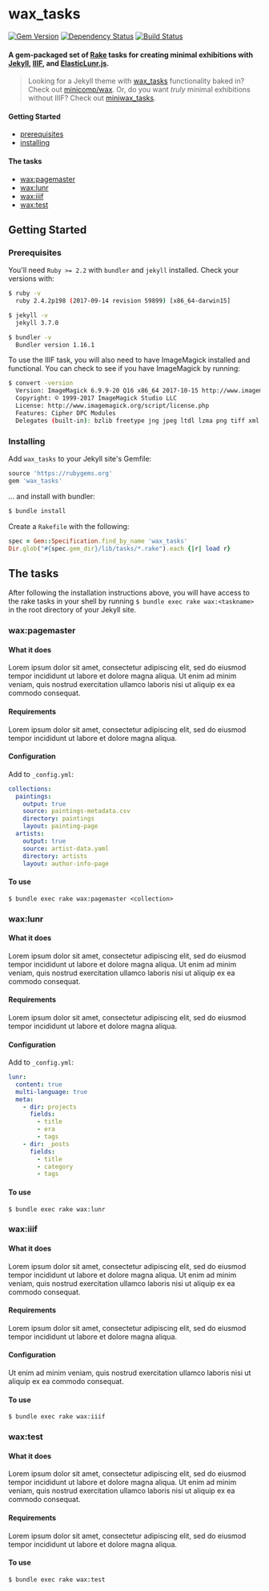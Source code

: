 # wax_tasks
[![Gem Version](https://badge.fury.io/rb/wax_tasks.svg)](https://badge.fury.io/rb/wax_tasks) [![Dependency Status](https://gemnasium.com/badges/github.com/mnyrop/wax_tasks.svg)](https://gemnasium.com/github.com/mnyrop/wax_tasks) [![Build Status](https://travis-ci.org/mnyrop/wax_tasks.svg?branch=rubocop)](https://travis-ci.org/mnyrop/wax_tasks)

#### A gem-packaged set of [Rake](https://ruby.github.io/rake/) tasks for creating minimal exhibitions with [Jekyll](https://jekyllrb.com/), [IIIF](http://iiif.io), and [ElasticLunr.js](http://elasticlunr.com/).

> Looking for a Jekyll theme with [wax_tasks]() functionality baked in? Check out [minicomp/wax](https://minicomp.github.io/wax/). Or, do you want *truly* minimal exhibitions without IIIF? Check out [miniwax_tasks](https://github.com/mnyrop/miniwax_tasks).

#### Getting Started
- [prerequisites](#prerequisites)
- [installing](#installing)
#### The tasks
- [wax:pagemaster](#waxpagemaster)
- [wax:lunr](#waxlunr)
- [wax:iiif](#waxiiif)
- [wax:test](#waxtest)


## Getting Started

### Prerequisites

You'll need `Ruby >= 2.2` with `bundler` and `jekyll` installed. Check your versions with:
```bash
$ ruby -v
  ruby 2.4.2p198 (2017-09-14 revision 59899) [x86_64-darwin15]

$ jekyll -v
  jekyll 3.7.0

$ bundler -v
  Bundler version 1.16.1
```

To use the IIIF task, you will also need to have ImageMagick installed and functional. You can check to see if you have ImageMagick by running:
```bash
$ convert -version
  Version: ImageMagick 6.9.9-20 Q16 x86_64 2017-10-15 http://www.imagemagick.org
  Copyright: © 1999-2017 ImageMagick Studio LLC
  License: http://www.imagemagick.org/script/license.php
  Features: Cipher DPC Modules
  Delegates (built-in): bzlib freetype jng jpeg ltdl lzma png tiff xml zlib
```

### Installing

Add `wax_tasks` to your Jekyll site's Gemfile:

```ruby
source 'https://rubygems.org'
gem 'wax_tasks'
```

... and install with bundler:

```bash
$ bundle install
```

Create a `Rakefile` with the following:
```ruby
spec = Gem::Specification.find_by_name 'wax_tasks'
Dir.glob("#{spec.gem_dir}/lib/tasks/*.rake").each {|r| load r}
```

## The tasks

After following the installation instructions above, you will have access to the rake tasks in your shell by running `$ bundle exec rake wax:<taskname>` in the root directory of your Jekyll site.


### wax:pagemaster

#### What it does
Lorem ipsum dolor sit amet, consectetur adipiscing elit, sed do eiusmod tempor incididunt ut labore et dolore magna aliqua. Ut enim ad minim veniam, quis nostrud exercitation ullamco laboris nisi ut aliquip ex ea commodo consequat.

#### Requirements
Lorem ipsum dolor sit amet, consectetur adipiscing elit, sed do eiusmod tempor incididunt ut labore et dolore magna aliqua.

#### Configuration

Add to `_config.yml`:
```yaml
collections:
  paintings:
    output: true
    source: paintings-metadata.csv
    directory: paintings
    layout: painting-page
  artists:
    output: true
    source: artist-data.yaml
    directory: artists
    layout: author-info-page
```

#### To use
`$ bundle exec rake wax:pagemaster <collection>`

### wax:lunr

#### What it does
Lorem ipsum dolor sit amet, consectetur adipiscing elit, sed do eiusmod tempor incididunt ut labore et dolore magna aliqua. Ut enim ad minim veniam, quis nostrud exercitation ullamco laboris nisi ut aliquip ex ea commodo consequat.

#### Requirements
Lorem ipsum dolor sit amet, consectetur adipiscing elit, sed do eiusmod tempor incididunt ut labore et dolore magna aliqua.

#### Configuration

Add to `_config.yml`:
```yaml
lunr:
  content: true
  multi-language: true
  meta:
    - dir: projects
      fields:
        - title
        - era
        - tags
    - dir: _posts
      fields:
        - title
        - category
        - tags
```

#### To use
`$ bundle exec rake wax:lunr`

### wax:iiif

#### What it does
Lorem ipsum dolor sit amet, consectetur adipiscing elit, sed do eiusmod tempor incididunt ut labore et dolore magna aliqua. Ut enim ad minim veniam, quis nostrud exercitation ullamco laboris nisi ut aliquip ex ea commodo consequat.

#### Requirements
Lorem ipsum dolor sit amet, consectetur adipiscing elit, sed do eiusmod tempor incididunt ut labore et dolore magna aliqua.


#### Configuration
Ut enim ad minim veniam, quis nostrud exercitation ullamco laboris nisi ut aliquip ex ea commodo consequat.

#### To use
`$ bundle exec rake wax:iiif`

### wax:test

#### What it does
Lorem ipsum dolor sit amet, consectetur adipiscing elit, sed do eiusmod tempor incididunt ut labore et dolore magna aliqua. Ut enim ad minim veniam, quis nostrud exercitation ullamco laboris nisi ut aliquip ex ea commodo consequat.

#### Requirements
Lorem ipsum dolor sit amet, consectetur adipiscing elit, sed do eiusmod tempor incididunt ut labore et dolore magna aliqua.

#### To use
`$ bundle exec rake wax:test`
